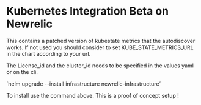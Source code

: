 Kubernetes Integration Beta on Newrelic
=======================================

This contains a patched version of kubestate metrics that the autodiscover works.
If not used you should consider to set KUBE_STATE_METRICS_URL in the chart according to your url.

The License_id and the cluster_id needs to be specified in the values yaml or on the cli.

´helm upgrade --install infrastructure newrelic-infrastructure´

To install use the command above.
This is a proof of concept setup !

